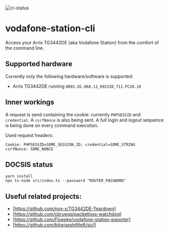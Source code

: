 ![ci-status](https://github.com/totev/vodafone-station-cli/actions/workflows/main.yml/badge.svg)
# vodafone-station-cli

Access your Arris TG3442DE (aka Vodafone Station) from the comfort of the command line.

## Supported hardware

Currently only the following hardware/software is supported:

- Arris TG3442DE running `AR01.02.068.11_092320_711.PC20.10`

## Inner workings

A request is send containing the cookie: currently `PHPSESSID` and `credential`. A `csrfNonce` is also being sent. A full login and logout sequence is being done on every command execution.

Used request headers:

```
Cookie: PHPSESSID=SOME_SESSION_ID; credential=SOME_STRING
csrfNonce: SOME_NONCE
```

## DOCSIS status

```
yarn install
npx ts-node src/index.ts --password "ROUTER_PASSWORD"
```

## Useful related projects:

- [https://github.com/nox-x/TG3442DE-Teardown]
- [https://github.com/cbruegg/packetloss-watchdog]
- [https://github.com/Fluepke/vodafone-station-exporter]
- [https://github.com/bitwiseshiftleft/sjcl]
